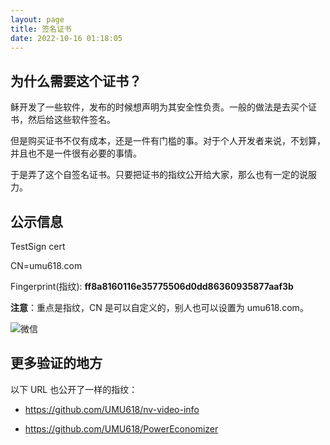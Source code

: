 ```yaml
---
layout: page
title: 签名证书
date: 2022-10-16 01:18:05
---
```

## 为什么需要这个证书？

稣开发了一些软件，发布的时候想声明为其安全性负责。一般的做法是去买个证书，然后给这些软件签名。

但是购买证书不仅有成本，还是一件有门槛的事。对于个人开发者来说，不划算，并且也不是一件很有必要的事情。

于是弄了这个自签名证书。只要把证书的指纹公开给大家，那么也有一定的说服力。

## 公示信息

TestSign cert

CN=umu618.com

Fingerprint(指纹): **ff8a8160116e35775506d0dd86360935877aaf3b**

**注意**：重点是指纹，CN 是可以自定义的，别人也可以设置为 umu618.com。

![微信](/images/cert.png)

## 更多验证的地方

以下 URL 也公开了一样的指纹：

- <https://github.com/UMU618/nv-video-info>

- <https://github.com/UMU618/PowerEconomizer>
